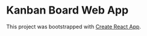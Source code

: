 # Kanban Board Web App

This project was bootstrapped with [Create React App](https://github.com/facebook/create-react-app).
